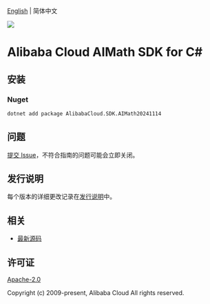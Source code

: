 [English](README.md) | 简体中文

![](https://aliyunsdk-pages.alicdn.com/icons/AlibabaCloud.svg)

# Alibaba Cloud AIMath SDK for C#

## 安装

### Nuget

```bash
dotnet add package AlibabaCloud.SDK.AIMath20241114
```

## 问题

[提交 Issue](https://github.com/aliyun/alibabacloud-csharp-sdk/issues/new)，不符合指南的问题可能会立即关闭。

## 发行说明

每个版本的详细更改记录在[发行说明](./ChangeLog.md)中。

## 相关

* [最新源码](https://github.com/aliyun/alibabacloud-csharp-sdk/)

## 许可证

[Apache-2.0](http://www.apache.org/licenses/LICENSE-2.0)

Copyright (c) 2009-present, Alibaba Cloud All rights reserved.
